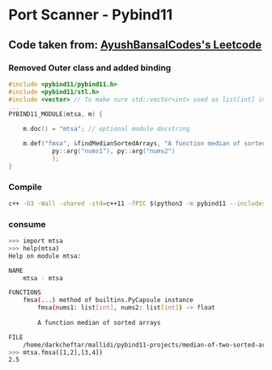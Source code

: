 # Port Scanner - Pybind11
## Code taken from: [AyushBansalCodes's Leetcode](https://leetcode.com/problems/median-of-two-sorted-arrays/solutions/5492177/easy-and-simple-c-approach-binary-search/)

### Removed Outer class and added binding

```c++
#include <pybind11/pybind11.h>
#include <pybind11/stl.h>
#include <vector> // To make sure std::vector<int> used as list[int] in python
...
PYBIND11_MODULE(mtsa, m) {

    m.doc() = "mtsa"; // optional module docstring

    m.def("fmsa", &findMedianSortedArrays, "A function median of sorted arrays",
		    py::arg("nums1"), py::arg("nums2")
		    );
}
```
### Compile
```bash
c++ -O3 -Wall -shared -std=c++11 -fPIC $(python3 -m pybind11 --includes) mtsa.cpp -o mtsa$(python3-config --extension-suffix)
```

### consume

```bash
>>> import mtsa
>>> help(mtsa)
Help on module mtsa:

NAME
    mtsa - mtsa

FUNCTIONS
    fmsa(...) method of builtins.PyCapsule instance
        fmsa(nums1: list[int], nums2: list[int]) -> float
        
        A function median of sorted arrays

FILE
    /home/darkcheftar/mallidi/pybind11-projects/median-of-two-sorted-arrays/mtsa.cpython-310-x86_64-linux-gnu.so
>>> mtsa.fmsa([1,2],[3,4])
2.5
```